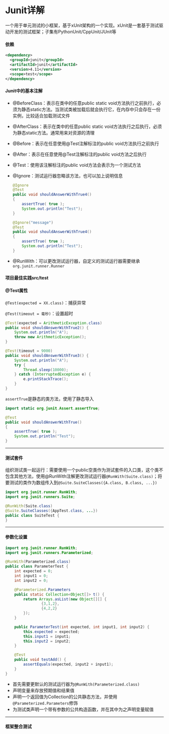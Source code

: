 # Junit详解

一个用于单元测试的小框架，基于xUnit架构的一个实现。xUnit是一套基于测试驱动开发的测试框架；子集有PythonUnit/CppUnit/JUnit等

#### 依赖

```xml
<dependency>
  <groupId>junit</groupId>
  <artifactId>junit</artifactId>
  <version>4.11</version>
  <scope>test</scope>
</dependency>
```

#### Junit中的基本注解

+ @BeforeClass：表示在类中的任意public static void方法执行之前执行，必须为静态static方法。当测试类被加载后就会执行它，在内存中只会存在一份实例，比较适合加载测试文件

+ @AfterClass：表示在类中的任意public static void方法执行之后执行，必须为静态static方法。通常用来对资源的清理

+ @Before：表示在任意使用@Test注解标注的public void方法执行之前执行

+ @After：表示在任意使用@Test注解标注的public void方法之后执行

+ @Test：使用该注解标注的public void方法会表示为一个测试方法

+ @Ignore：测试运行器忽略该方法，也可以加上说明信息

  ```java
  @Ignore
  @Test
  public void shouldAnswerWithTrue4()
  {
      assertTrue( true );
      System.out.println("Test");
  }
  
  @Ignore("message")
  @Test
  public void shouldAnswerWithTrue4()
  {
      assertTrue( true );
      System.out.println("Test");
  }
  ```

+ @RunWith：可以更改测试运行器，自定义的测试运行器需要继承`org.junit.runner.Runner`

#### 项目最佳实践src/test

#### @Test属性

`@Test(expected = XX.class)`：捕获异常

`@Test(timeout = 毫秒)`：设置超时

```java
@Test(expected = ArithmeticException.class)
public void shouldAnswerWithTrue2() {
    System.out.println("A");
    throw new ArithmeticException();
}

@Test(timeout = 9000)
public void shouldAnswerWithTrue3() {
    System.out.println("A");
    try {
        Thread.sleep(10000);
    } catch (InterruptedException e) {
        e.printStackTrace();
    }
}
```

`assertTrue`是静态的类方法，使用了静态导入

```java
import static org.junit.Assert.assertTrue;

@Test
public void shouldAnswerWithTrue()
{
    assertTrue( true );
    System.out.println("Test");
}
```

---

#### 测试套件

组织测试类一起运行：需要使用一个public空类作为测试套件的入口类，这个类不包含其他方法，使用@RunWith注解更改测试运行器`@RunWith(Suite.class)`；将要测试的类作为数组传入到`@Suite.SuiteClasses({A.class, B.class, ...})`

```java
import org.junit.runner.RunWith;
import org.junit.runners.Suite;

@RunWith(Suite.class)
@Suite.SuiteClasses({AppTest.class, ...})
public class SuiteTest {
}
```

---

#### 参数化设置

```java
import org.junit.runner.RunWith;
import org.junit.runners.Parameterized;

@RunWith(Parameterized.class)
public class ParameterTest {
    int expected = 0;
    int input1 = 0;
    int input2 = 0;

    @Parameterized.Parameters
    public static Collection<Object[]> t() {
        return Arrays.asList(new Object[][] {
                {3,1,2},
                {4,2,2}
        });
    }

    public ParameterTest(int expected, int input1, int input2) {
        this.expected = expected;
        this.input1 = input1;
        this.input2 = input2;
    }

    @Test
    public void testAdd() {
        assertEquals(expected, input2 + input1);
    }
}
```

+ 首先需要更默认的测试运行器为`@RunWith(Parameterized.class)`
+ 声明变量来存放预期值和结果值
+ 声明一个返回值为Collection的公共静态方法，并使用`@Parameterized.Parameters`修饰
+ 为测试类声明一个带有参数的公共构造函数，并在其中为之声明变量赋值

---

#### 框架整合测试

